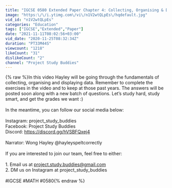 ```yaml
---
title: "IGCSE 0580 Extended Paper Chapter 4: Collecting, Organising & Displaying Data"
image: "https:\/\/i.ytimg.com\/vi\/n1V2wtQLpEs\/hqdefault.jpg"
vid_id: "n1V2wtQLpEs"
categories: "Education"
tags: ["IGCSE","Extended","Paper"]
date: "2021-11-11T08:02:56+03:00"
vid_date: "2020-11-25T08:32:34Z"
duration: "PT33M44S"
viewcount: "1218"
likeCount: "31"
dislikeCount: "2"
channel: "Project Study Buddies"
---
```

{% raw %}In this video Hayley will be going through the fundamentals of collecting, organising and displaying data. Remember to complete the exercises in the video and to keep at those past years. The answers will be posted soon along with a new batch of questions. Let’s study hard, study smart, and get the grades we want :) <br /><br />In the meantime, you can follow our social media below:<br /><br />Instagram: project_study_buddies<br />Facebook: Project Study Buddies<br />Discord: <a rel="nofollow" target="blank" href="https://discord.gg/hVSBFQxej4">https://discord.gg/hVSBFQxej4</a><br /><br />Narrator: Wong Hayley @hayleyspeltcorrectly<br /><br />If you are interested to join our team, feel free to either:<br /><br />1. Email us at project.study.buddies@gmail.com<br />2. DM us on Instagram at project_study_buddies<br /><br />#IGCSE #MATH #0580{% endraw %}

